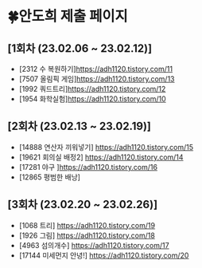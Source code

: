 # 🍀안도희 제출 페이지
## [1회차 (23.02.06 ~ 23.02.12)]
- [2312 수 복원하기]https://adh1120.tistory.com/11
- [7507 올림픽 게임]https://adh1120.tistory.com/13
- [1992 쿼드트리]https://adh1120.tistory.com/12
- [1954 화학실험]https://adh1120.tistory.com/10


## [2회차 (23.02.13 ~ 23.02.19)]
- [14888 연산자 끼워넣기] https://adh1120.tistory.com/15
- [19621 회의실 배정2] https://adh1120.tistory.com/14
- [17281 야구 ]https://adh1120.tistory.com/16
- [12865 평범한 배낭] 

## [3회차 (23.02.20 ~ 23.02.26)]
- [1068 트리] https://adh1120.tistory.com/19
- [1926 그림] https://adh1120.tistory.com/18
- [4963 섬의개수] https://adh1120.tistory.com/17
- [17144 미세먼지 안녕!] https://adh1120.tistory.com/20
